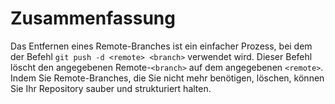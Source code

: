 # Zusammenfassung

Das Entfernen eines Remote-Branches ist ein einfacher Prozess, bei dem der Befehl `git push -d <remote> <branch>` verwendet wird. Dieser Befehl löscht den angegebenen Remote-`<branch>` auf dem angegebenen `<remote>`. Indem Sie Remote-Branches, die Sie nicht mehr benötigen, löschen, können Sie Ihr Repository sauber und strukturiert halten.
